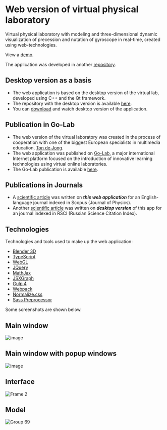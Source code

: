 # Web version of virtual physical laboratory

Virtual physical laboratory with modeling and three-dimensional dynamic visualization of precession and nutation of gyroscope in real-time, created using web-technologies.

<p>View a <a href="https://golab.nstu.ru" target="_blank">demo</a>.</p>

The application was developed in another <a href="https://github.com/FatalRuntimeError/WebPhysics" target="_blank">repository</a>.

## Desktop version as a basis

<ul>
	<li>The web application is based on the desktop version of the virtual lab, developed using C++ and the Qt framework.</li>
	<li>The repository with the desktop version is available <a href="https://github.com/igor-muram/Physics" target="_blank">here</a>.</li>
	<li>You can <a href="https://github.com/igor-muram/Physics/raw/master/Charts/Publish/Прецессия%20и%20нутация%20гироскопа.exe" target="_blank">download</a> and watch desktop version of the application.</li>
</ul>

## Publication in Go-Lab

<ul>
<li>The web version of the virtual laboratory was created in the process of cooperation with one of the biggest European specialists in multimedia education, <a href="https://people.utwente.nl/a.j.m.dejong" target="_blank">Ton de Jong</a>.</li>
<li>The web application was published on <a href="https://www.golabz.eu" target="_blank">Go-Lab</a>, a major international Internet platform focused on the introduction of innovative learning technologies using virtual online laboratories.</li>
<li>The Go-Lab publication is available <a href="https://www.golabz.eu/lab/modeling-of-gyroscope-precession-and-nutation" target="_blank">here</a>.</li>
</ul>
	
## Publications in Journals

<ul>
	<li>A <a href="https://iopscience.iop.org/article/10.1088/1742-6596/1488/1/012005/pdf" target="_blank">scientific article</a> was written on <b><i>this web application</i></b> for an English-language journal indexed in Scopus (Journal of Physics).</li>
	<li>Another <a href="https://storage.tusur.ru/files/131947/essu-19-part-2.pdf#page=171" target="_blank">scientific article</a> was written on <b><i>desktop version</i></b> of this app for an journal indexed in RSCI (Russian Science Citation Index).</li>
</ul>

## Technologies

<p>Technologies and tools used to make up the web application:</p>

<ul>
  <li><a href="https://www.blender.org" target="_blank">Blender 3D</a></li>
  <li><a href="https://www.typescriptlang.org" target="_blank">TypeScript</a></li>
  <li><a href="https://get.webgl.org" target="_blank">WebGL</a></li>
  <li><a href="https://jquery.com" target="_blank">JQuery</a></li>
	<li><a href="https://www.mathjax.org" target="_blank">MathJax</a></li>
  <li><a href="https://jsxgraph.uni-bayreuth.de/wp/index.html" target="_blank">JSXGraph</a></li>
	<li><a href="https://gulpjs.com" target="_blank">Gulp 4</a></li>
  <li><a href="https://webpack.js.org" target="_blank">Webpack</a></li>
	<li><a href="https://necolas.github.io/normalize.css/" target="_blank">Normalize.css</a></li>
	<li><a href="https://sass-scss.ru" target="_blank">Sass Preprocessor</a></li>
</ul>

Some screenshots are shown below.

## Main window

![image](https://user-images.githubusercontent.com/54866075/126534518-b5ac392e-8f2a-44e1-8e16-30dd3ddded27.png)

## Main window with popup windows

![image](https://user-images.githubusercontent.com/54866075/126536337-4c56e84f-55b3-4722-b3ec-95bef2d808c2.png)

## Interface

![Frame 2](https://user-images.githubusercontent.com/54866075/126539159-c69271e5-8dbc-42a7-92ea-a5927b666284.png)

## Model

![Group 69](https://user-images.githubusercontent.com/54866075/126878365-25b58cc7-3033-42c2-a488-02d5f6e3c5bf.png)
